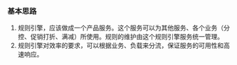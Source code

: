 ### 基本思路
1. 规则引擎，应该做成一个产品服务。这个服务可以为其他服务、各个业务（分控、促销打折、满减）所使用。规则的维护由这个规则引擎服务统一管理。
2. 规则引擎对效率的要求，可以根据业务、负载来分流，保证服务的可用性和高速响应。